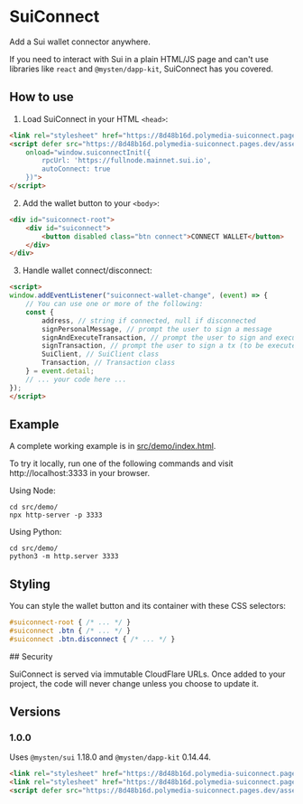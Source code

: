 # SuiConnect

Add a Sui wallet connector anywhere.

If you need to interact with Sui in a plain HTML/JS page and can't use libraries like `react` and `@mysten/dapp-kit`, SuiConnect has you covered.

## How to use

1. Load SuiConnect in your HTML `<head>`:
```html
<link rel="stylesheet" href="https://8d48b16d.polymedia-suiconnect.pages.dev/assets/index-1.0.0.css">
<script defer src="https://8d48b16d.polymedia-suiconnect.pages.dev/assets/index-1.0.0.js"
    onload="window.suiconnectInit({
        rpcUrl: 'https://fullnode.mainnet.sui.io',
        autoConnect: true
    })">
</script>

```

2. Add the wallet button to your `<body>`:
```html
<div id="suiconnect-root">
    <div id="suiconnect">
        <button disabled class="btn connect">CONNECT WALLET</button>
    </div>
</div>
```

3. Handle wallet connect/disconnect:
```html
<script>
window.addEventListener("suiconnect-wallet-change", (event) => {
    // You can use one or more of the following:
    const {
        address, // string if connected, null if disconnected
        signPersonalMessage, // prompt the user to sign a message
        signAndExecuteTransaction, // prompt the user to sign and execute a tx
        signTransaction, // prompt the user to sign a tx (to be executed with SuiClient)
        SuiClient, // SuiClient class
        Transaction, // Transaction class
    } = event.detail;
    // ... your code here ...
});
</script>
```

## Example

A complete working example is in [src/demo/index.html](./src/demo/index.html).

To try it locally, run one of the following commands and visit http://localhost:3333 in your browser.

Using Node:
```
cd src/demo/
npx http-server -p 3333
```

Using Python:
```
cd src/demo/
python3 -m http.server 3333
```

## Styling

You can style the wallet button and its container with these CSS selectors:

```css
#suiconnect-root { /* ... */ }
#suiconnect .btn { /* ... */ }
#suiconnect .btn.disconnect { /* ... */ }
```

## Security

SuiConnect is served via immutable CloudFlare URLs. Once added to your project, the code will never change unless you choose to update it.

## Versions

### 1.0.0

Uses `@mysten/sui` 1.18.0 and `@mysten/dapp-kit` 0.14.44.

```html
<link rel="stylesheet" href="https://8d48b16d.polymedia-suiconnect.pages.dev/assets/index-1.0.0.css">
<link rel="stylesheet" href="https://8d48b16d.polymedia-suiconnect.pages.dev/assets/index-1.0.0.css">
<script defer src="https://8d48b16d.polymedia-suiconnect.pages.dev/assets/index-1.0.0.js" onload="window.suiconnectInit()"></script>
```
